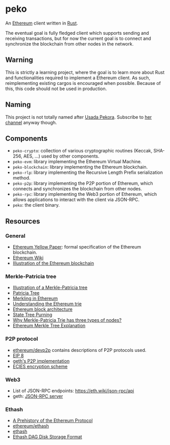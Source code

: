 # peko

An [Ethereum](https://ethereum.org/) client written in
[Rust](https://www.rust-lang.org/).

The eventual goal is fully fledged client which supports sending and
receiving transactions, but for now the current goal is to connect and
synchronize the blockchain from other nodes in the network.

## Warning
This is strictly a learning project, where the goal is to learn more
about Rust and functionalities required to implement a Ethereum client.
As such, reimplementing existing cargos is encouraged when possible.
Because of this, this code should not be used in production.

## Naming
This project is not totally named after
[Usada Pekora](https://en.hololive.tv/portfolio/items/433585).
Subscribe to
[her channel](https://www.youtube.com/channel/UC1DCedRgGHBdm81E1llLhOQ)
anyway though.

## Components
* `peko-crypto`: collection of various cryptographic routines (Keccak,
  SHA-256, AES, ...) used by other components.
* `peko-evm`: library implementing the Ethereum Virtual Machine.
* `peko-blockchain`: library implementing the Ethereum blockchain.
* `peko-rlp`: library implementing the Recursive Length Prefix serialization
  method.
* `peko-p2p`: library implementing the P2P portion of Ethereum, which
  connects and synchronizes the blockchain from other nodes.
* `peko-rpc`: library implementing the Web3 portion of Ethereum,
  which allows applications to interact with the client via JSON-RPC.
* `peko`: the client binary.

## Resources

### General
* [Ethereum Yellow Paper](https://ethereum.github.io/yellowpaper/paper.pdf):
  formal specification of the Ethereum blockchain.
* [Ethereum Wiki](https://eth.wiki/)
* [Illustration of the Ethereum blockchain](https://i.stack.imgur.com/afWDt.jpg)

### Merkle-Patricia tree
* [Illustration of a Merkle-Patricia tree](https://i.stack.imgur.com/YZGxe.png)
* [Patricia Tree](https://eth.wiki/fundamentals/patricia-tree)
* [Merkling in Ethereum](https://blog.ethereum.org/2015/11/15/merkling-in-ethereum/)
* [Understanding the Ethereum trie](https://easythereentropy.wordpress.com/2014/06/04/understanding-the-ethereum-trie/)
* [Ethereum block architecture](https://ethereum.stackexchange.com/questions/268/ethereum-block-architecture)
* [State Tree Purning](https://blog.ethereum.org/2015/06/26/state-tree-pruning/)
* [Why Merkle-Patricia Trie has three types of nodes?](https://ethereum.stackexchange.com/questions/57486/why-merkle-patricia-trie-has-three-types-of-nodes)
* [Ethereum Merkle Tree Explanation](https://ethereum.stackexchange.com/questions/15288/ethereum-merkle-tree-explanation/15294)

### P2P protocol
* [ethereum/devp2p](https://github.com/ethereum/devp2p/) contains descriptions of
  P2P protocols used.
* [EIP 8](https://eips.ethereum.org/EIPS/eip-8)
* [geth's P2P implementation](https://github.com/ethereum/go-ethereum/tree/master/p2p)
* [ECIES encryption scheme](https://en.wikipedia.org/wiki/Integrated_Encryption_Scheme)

### Web3
* List of JSON-RPC endpoints: https://eth.wiki/json-rpc/api
* geth: [JSON-RPC server](https://geth.ethereum.org/docs/rpc/server)

### Ethash
* [A Prehistory of the Ethereum Protocol](https://vitalik.ca/general/2017/09/14/prehistory.html)
* [ethereum/ethash](https://github.com/ethereum/ethash)
* [ethash](https://eth.wiki/en/concepts/ethash/ethash)
* [Ethash DAG Disk Storage Format](https://eth.wiki/concepts/ethash/dag-disk-storage-format)
